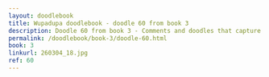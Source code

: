 ```yaml
---
layout: doodlebook
title: Wupadupa doodlebook - doodle 60 from book 3
description: Doodle 60 from book 3 - Comments and doodles that capture the essence of this event  
permalink: /doodlebook/book-3/doodle-60.html
book: 3
linkurl: 260304_18.jpg
ref: 60
---	  
```

																																																																							